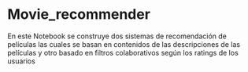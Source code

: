 # Movie_recommender
En este Notebook se construye dos sistemas de recomendación de películas las cuales se basan en contenidos de las descripciones de las películas y otro basado en filtros colaborativos según los ratings de los usuarios 
